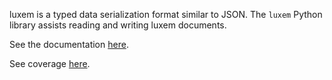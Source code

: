 luxem is a typed data serialization format similar to JSON.  The `luxem` Python library assists reading and writing luxem documents.

See the documentation [here](http://rendaw.github.io/luxem-python/index.html).

See coverage [here](https://codecov.io/github/Rendaw/luxem-python).

